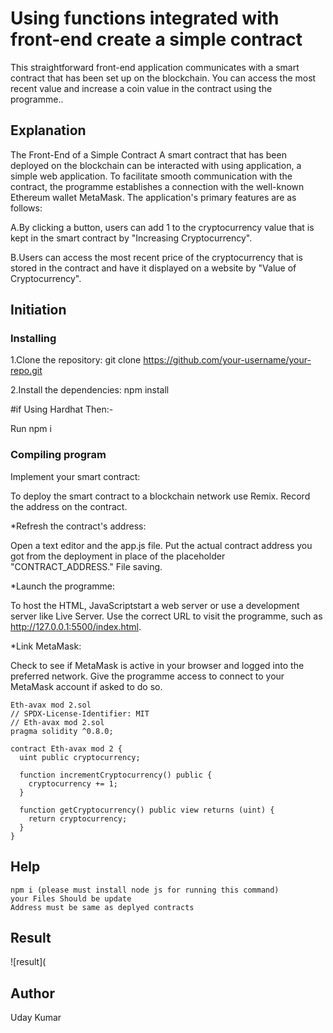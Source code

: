 # Using functions integrated with front-end create a simple contract

This straightforward front-end application communicates with a smart contract that has been set up on the blockchain. You can access the most recent value and increase a coin value in the contract using the programme..

## Explanation

The Front-End of a Simple Contract A smart contract that has been deployed on the blockchain can be interacted with using application, a simple web application. To facilitate smooth communication with the contract, the programme establishes a connection with the well-known Ethereum wallet MetaMask.
The application's primary features are as follows:

A.By clicking a button, users can add 1 to the cryptocurrency value that is kept in the smart contract by "Increasing Cryptocurrency".

B.Users can access the most recent price of the cryptocurrency that is stored in the contract and have it displayed on a website by  "Value of Cryptocurrency".

## Initiation
### Installing

1.Clone the repository:
git clone https://github.com/your-username/your-repo.git

2.Install the dependencies:
npm install

#if Using Hardhat Then:-

Run npm i

### Compiling program
Implement your smart contract:

To deploy the smart contract to a blockchain network use Remix.
Record the address on the contract.

*Refresh the contract's address:

Open a text editor and the app.js file.
Put the actual contract address you got from the deployment in place of the placeholder "CONTRACT_ADDRESS."
File saving.

*Launch the programme:

To host the HTML, JavaScriptstart a web server or use a development server like Live Server.
Use the correct URL to visit the programme, such as http://127.0.0.1:5500/index.html.

*Link MetaMask:

Check to see if MetaMask is active in your browser and logged into the preferred network.
Give the programme access to connect to your MetaMask account if asked to do so.
```
Eth-avax mod 2.sol
// SPDX-License-Identifier: MIT
// Eth-avax mod 2.sol
pragma solidity ^0.8.0;

contract Eth-avax mod 2 {
  uint public cryptocurrency;

  function incrementCryptocurrency() public {
    cryptocurrency += 1;
  }

  function getCryptocurrency() public view returns (uint) {
    return cryptocurrency;
  }
}
```
## Help

```
npm i (please must install node js for running this command)
your Files Should be update
Address must be same as deplyed contracts
```
## Result
![result](

## Author
Uday Kumar

